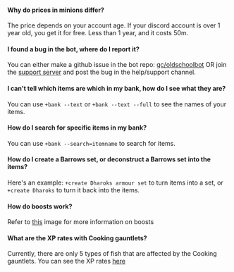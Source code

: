 #### Why do prices in minions differ?
The price depends on your account age. If your discord account is over 1 year old, you get it for free. Less than 1 year, and it costs 50m.

#### I found a bug in the bot, where do I report it?
You can either make a github issue in the bot repo: [gc/oldschoolbot](https://github.com/gc/oldschoolbot) OR join the [support server](http://support.oldschool.gg/) and post the bug in the help/support channel.

#### I can't tell which items are which in my bank, how do I see what they are?
You can use `+bank --text` or `+bank --text --full` to see the names of your items.

#### How do I search for specific items in my bank?
You can use ``+bank --search=itemname`` to search for items.

#### How do I create a Barrows set, or deconstruct a Barrows set into the items?
Here's an example: `+create Dharoks armour set` to turn items into a set, or `+create Dharoks` to turn it back into the items.

#### How do boosts work?
Refer to [this](https://cdn.discordapp.com/attachments/685237018170622077/701220865173487616/image0.jpg) image for more information on boosts

#### What are the XP rates with Cooking gauntlets?
Currently, there are only 5 types of fish that are affected by the Cooking gauntlets.  You can see the XP rates [here](https://i.imgur.com/b2ZV8NE.png)
